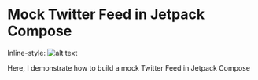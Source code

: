# Mock Twitter Feed in Jetpack Compose

Inline-style: 
![alt text](hhttps://firebasestorage.googleapis.com/v0/b/anime-dating-app-sample.appspot.com/o/Screenshot_20210731-002038_Sample%20JetPack%20Compose%20App.jpg?alt=media&token=b27c2c12-49dc-4239-b00f-9d8a26382470 "")


Here, I demonstrate how to build a mock Twitter Feed in Jetpack Compose 
